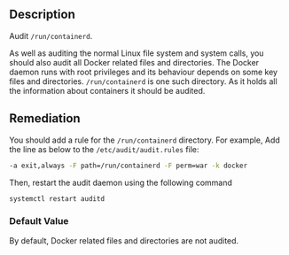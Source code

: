 ## Description

Audit `/run/containerd`.

As well as auditing the normal Linux file system and system calls, you should also audit
all Docker related files and directories. The Docker daemon runs with root privileges
and its behaviour depends on some key files and directories. `/run/containerd` is one
such directory. As it holds all the information about containers it should be audited.

## Remediation

You should add a rule for the `/run/containerd` directory.
For example,
Add the line as below to the `/etc/audit/audit.rules` file:

```bash
-a exit,always -F path=/run/containerd -F perm=war -k docker
```

Then, restart the audit daemon using the following command

```bash
systemctl restart auditd
```

### Default Value

By default, Docker related files and directories are not audited.